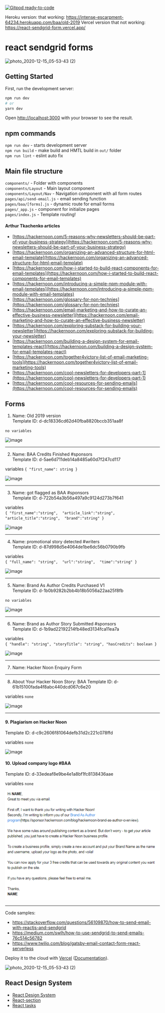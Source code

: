 [![Gitpod ready-to-code](https://img.shields.io/badge/Gitpod-ready--to--code-blue?logo=gitpod)](https://gitpod.io/#https://github.com/atherdon/react-sendgrid-form)

Heroku version: that working: https://intense-escarpment-64234.herokuapp.com/baa/old-2019
Vercel version that not working: https://react-sendgrid-form.vercel.app/

# react sendgrid forms
![photo_2020-12-15_05-53-43 (2)](https://user-images.githubusercontent.com/1469198/102169513-10f0c680-3e9b-11eb-987e-70da1b46a9b1.jpg)
## Getting Started

First, run the development server:

```bash
npm run dev
# or
yarn dev
```
Open [http://localhost:3000](http://localhost:3000) with your browser to see the result.

## npm commands
`npm run dev` - starts development server  
`npm run build` - make build and HMTL build in `out/` folder  
`npm run lint` - eslint auto fix   

## Main file structure
`components/` - Folder with components  
`components/Layout` - Main layout component  
`components/Layout/Nav` - Navigation component with all form routes   
`pages/api/send-email.js` - email sending function  
`pages/baa/[forms].js` - dynamic route for email forms    
`pages/_app.js` - component for initialize pages     
`pages/index.js` - Template routing!  



#### Arthur Tkachenko articles

* [https://hackernoon.com/5-reasons-why-newsletters-should-be-part-of-your-business-strategy](https://hackernoon.com/5-reasons-why-newsletters-should-be-part-of-your-business-strategy)
* [https://hackernoon.com/organizing-an-advanced-structure-for-html-email-template](https://hackernoon.com/organizing-an-advanced-structure-for-html-email-template)
* [https://hackernoon.com/how-i-started-to-build-react-components-for-email-templates](https://hackernoon.com/how-i-started-to-build-react-components-for-email-templates)
* [https://hackernoon.com/introducing-a-simple-npm-module-with-email-templates](https://hackernoon.com/introducing-a-simple-npm-module-with-email-templates)
* [https://hackernoon.com/glossary-for-non-technies](https://hackernoon.com/glossary-for-non-technies)
* [https://hackernoon.com/email-marketing-and-how-to-curate-an-effective-business-newsletter](https://hackernoon.com/email-marketing-and-how-to-curate-an-effective-business-newsletter)
* [https://hackernoon.com/exploring-substack-for-building-your-newsletter](https://hackernoon.com/exploring-substack-for-building-your-newsletter)
* [https://hackernoon.com/building-a-design-system-for-email-templates-react](https://hackernoon.com/building-a-design-system-for-email-templates-react)
* [https://hackernoon.com/together4victory-list-of-email-marketing-tools](https://hackernoon.com/together4victory-list-of-email-marketing-tools)
* [https://hackernoon.com/cool-newsletters-for-developers-part-1](https://hackernoon.com/cool-newsletters-for-developers-part-1)
* [https://hackernoon.com/cool-resources-for-sending-emails](https://hackernoon.com/cool-resources-for-sending-emails)





## Forms
1. Name: Old 2019 version  
Template ID: d-dc18336cd62d40fba8820bccb351aa8f 

`no variables`

![image](https://user-images.githubusercontent.com/1469198/101905625-6a69a480-3bc0-11eb-9dbd-01dfce1255c6.png)

---

2. Name: BAA Credits Finished #sponsors  
Template ID: d-5ae6d711deb14a8485a60d7f247cd117  

variables
`{
    "first_name": string
}`

![image](https://user-images.githubusercontent.com/1469198/102218436-9e0d3d00-3ee6-11eb-93a8-3e31124ad936.png)

---

3. Name: got flagged as BAA #sponsors  
Template ID: d-722b54a3b56a497a9c9124d273b7f641  

variables  
`{
    "first_name":"string", 
    "article_link":"string",
    "article_title":"string", 
    "brand":"string"
}`

![image](https://user-images.githubusercontent.com/1469198/103174216-f6d6c100-4868-11eb-8bd7-8c2b597812b9.png)


---

4. Name: promotional story detected #writers  
Template ID: d-87d998d5e4064de1be6dc56b0790b9fb   

variables  
`{
    "full_name": "string", 
    "url":"string", 
    "time":"string"
}`

![image](https://user-images.githubusercontent.com/1469198/102233730-3f04f380-3ef9-11eb-84a9-0f7dbff49164.png)

---

5. Name: Brand As Author Credits Purchased V1  
Template ID: d-1b0b9282b2bb4b18b5056a22aa25f8fb   


`no variables`


![image](https://user-images.githubusercontent.com/1469198/103173676-25eb3380-4865-11eb-8a34-44bf0014a1cc.png)


---

6. Name: Brand as Author Story Submitted #sponsors  
Template ID: d-1b9ad22192214fb48ed3134fca11ea7a  

variables  
`{
  "handle": "string",
  "storyTitle": "string",
  "hasCredits": boolean
}`

<!-- ![image](https://user-images.githubusercontent.com/1469198/102238724-c3a64080-3efe-11eb-9954-ea911b2c83b8.png) -->

![image](https://user-images.githubusercontent.com/1469198/103173784-fab51400-4865-11eb-8a84-869ceee8248a.png)

---

7. Name: Hacker Noon Enquiry Form

---


8. About Your Hacker Noon Story: BAA
Template ID: d-61b15100fada4f8abc440dcd067c6e20

variables `none`

![image](https://user-images.githubusercontent.com/1469198/103173575-92196780-4864-11eb-9bce-c12115d467a2.png)

---

#### 9. Plagiarism on Hacker Noon
Template ID: d-c9c2606f81064defb31d2c221c078ffd

variables `none`

![image](https://user-images.githubusercontent.com/1469198/104133624-77c7a980-538d-11eb-9cd4-0c2217e55ea8.png)

#### 10. Upload company logo #BAA
Template ID: d-33edeaf8e9be4e1a8bf1fc8138436aae

variables `none`

<img src="public/form-images/baa-upload-logo.png" alt="image">

---




Code samples:

-   https://stackoverflow.com/questions/56109870/how-to-send-email-with-reactjs-and-sendgrid
-   https://medium.com/swlh/how-to-use-sendgrid-to-send-emails-76c514c56782
-   https://www.twilio.com/blog/gatsby-email-contact-form-react-serverless




Deploy it to the cloud with [Vercel](https://vercel.com/import?filter=next.js&utm_source=github&utm_medium=readme&utm_campaign=next-example) ([Documentation](https://nextjs.org/docs/deployment)).


![photo_2020-12-15_05-53-43 (2)](https://user-images.githubusercontent.com/1469198/102169513-10f0c680-3e9b-11eb-987e-70da1b46a9b1.jpg)

## React Design System
- [React Design System](https://llazyemail.github.io/documentation/docs/React-Design-System)
- [React-section](https://llazyemail.github.io/documentation/docs/React-Design-System/React-section)
- [React tasks](https://llazyemail.github.io/documentation/docs/React-Design-System/react-tasks)


